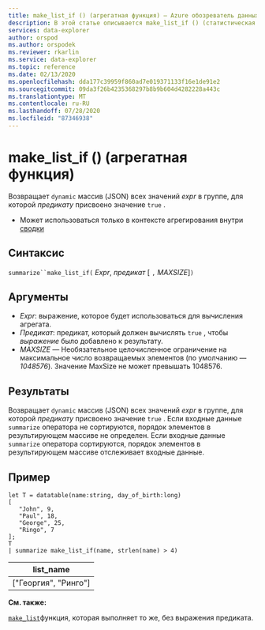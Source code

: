 ```yaml
---
title: make_list_if () (агрегатная функция) — Azure обозреватель данных | Документация Майкрософт
description: В этой статье описывается make_list_if () (статистическая функция) в обозреватель данных Azure.
services: data-explorer
author: orspod
ms.author: orspodek
ms.reviewer: rkarlin
ms.service: data-explorer
ms.topic: reference
ms.date: 02/13/2020
ms.openlocfilehash: dda177c39959f860ad7e019371133f16e1de91e2
ms.sourcegitcommit: 09da3f26b4235368297b8b9b604d4282228a443c
ms.translationtype: MT
ms.contentlocale: ru-RU
ms.lasthandoff: 07/28/2020
ms.locfileid: "87346938"
---
```

# <a name="make_list_if-aggregation-function"></a>make_list_if () (агрегатная функция)

Возвращает `dynamic` массив (JSON) всех значений *expr* в группе, для которой *предикату* присвоено значение `true` .

* Может использоваться только в контексте агрегирования внутри [сводки](summarizeoperator.md)

## <a name="syntax"></a>Синтаксис

`summarize``make_list_if(` *Expr*, *предикат* [ `,` *MAXSIZE*]`)`

## <a name="arguments"></a>Аргументы

* *Expr*: выражение, которое будет использоваться для вычисления агрегата.
* *Предикат*: предикат, который должен вычислять `true` , чтобы *выражение* было добавлено к результату.
* *MAXSIZE* — Необязательное целочисленное ограничение на максимальное число возвращаемых элементов (по умолчанию — *1048576*). Значение MaxSize не может превышать 1048576.

## <a name="returns"></a>Результаты

Возвращает `dynamic` массив (JSON) всех значений *expr* в группе, для которой *предикату* присвоено значение `true` .
Если входные данные `summarize` оператора не сортируются, порядок элементов в результирующем массиве не определен.
Если входные данные `summarize` оператора сортируются, порядок элементов в результирующем массиве отслеживает входные данные.

## <a name="example"></a>Пример

```kusto
let T = datatable(name:string, day_of_birth:long)
[
   "John", 9,
   "Paul", 18,
   "George", 25,
   "Ringo", 7
];
T
| summarize make_list_if(name, strlen(name) > 4)
```

|list_name|
|----|
|["Георгия", "Ринго"]|

**См. также:**

[`make_list`](./makelist-aggfunction.md)функция, которая выполняет то же, без выражения предиката.